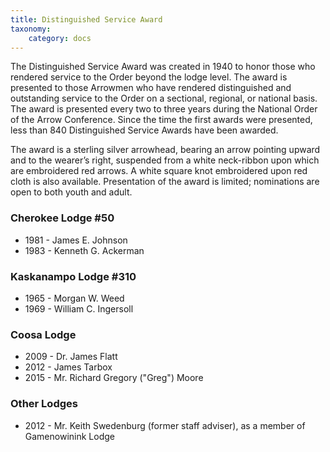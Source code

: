 ```yaml
---
title: Distinguished Service Award
taxonomy:
    category: docs
---
```


The Distinguished Service Award was created in 1940 to honor those who rendered service to the Order beyond the lodge level. The award is presented to those Arrowmen who have rendered distinguished and outstanding service to the Order on a sectional, regional, or national basis. The award is presented every two to three years during the National Order of the Arrow Conference. Since the time the first awards were presented, less than 840 Distinguished Service Awards have been awarded.

The award is a sterling silver arrowhead, bearing an arrow pointing upward and to the wearer’s right, suspended from a white neck-ribbon upon which are embroidered red arrows. A white square knot embroidered upon red cloth is also available. Presentation of the award is limited; nominations are open to both youth and adult.

### Cherokee Lodge #50
* 1981 - James E. Johnson
* 1983 - Kenneth G. Ackerman

### Kaskanampo Lodge #310
* 1965 - Morgan W. Weed
* 1969 - William C. Ingersoll

### Coosa Lodge
* 2009 - Dr. James Flatt
* 2012 - James Tarbox
* 2015 - Mr. Richard Gregory ("Greg") Moore

### Other Lodges
* 2012 - Mr. Keith Swedenburg (former staff adviser), as a member of Gamenowinink Lodge
